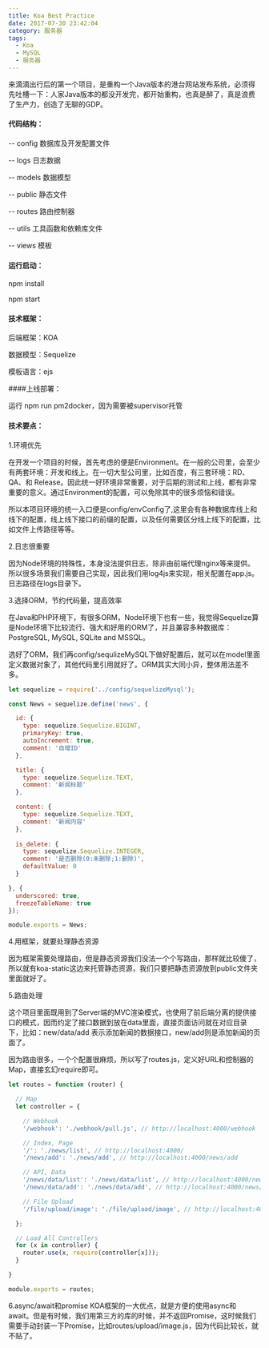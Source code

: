 ```yaml
---
title: Koa Best Practice
date: 2017-07-30 23:42:04
category: 服务器
tags:
  - Koa
  - MySQL
  - 服务器
---
```


来滴滴出行后的第一个项目，是重构一个Java版本的港台网站发布系统，必须得先吐槽一下：人家Java版本的都没开发完，都开始重构，也真是醉了，真是浪费了生产力，创造了无聊的GDP。

<!--more-->

#### 代码结构：

-- config 数据库及开发配置文件

-- logs 日志数据

-- models 数据模型

-- public 静态文件

-- routes 路由控制器

-- utils 工具函数和依赖库文件

-- views 模板

#### 运行启动：

npm install

npm start

#### 技术框架：

后端框架：KOA

数据模型：Sequelize

模板语言：ejs

####上线部署：

运行 npm run pm2docker，因为需要被supervisor托管


#### 技术要点：

1.环境优先

在开发一个项目的时候，首先考虑的便是Environment。在一般的公司里，会至少有两套环境：开发和线上。在一切大型公司里，比如百度，有三套环境：RD、QA、和 Release。因此统一好环境非常重要，对于后期的测试和上线，都有非常重要的意义。通过Environment的配置，可以免除其中的很多烦恼和错误。

所以本项目环境的统一入口便是config/envConfig了,这里会有各种数据库线上和线下的配置，线上线下接口的前缀的配置，以及任何需要区分线上线下的配置，比如文件上传路径等等。


2.日志很重要

因为Node环境的特殊性，本身没法提供日志，除非由前端代理nginx等来提供。所以很多场景我们需要自己实现，因此我们用log4js来实现，相关配置在app.js。日志路径在logs目录下。

3.选择ORM，节约代码量，提高效率

在Java和PHP环境下，有很多ORM，Node环境下也有一些，我觉得Sequelize算是Node环境下比较流行、强大和好用的ORM了，并且兼容多种数据库：PostgreSQL, MySQL, SQLite and MSSQL。

选好了ORM，我们再config/sequlizeMySQL下做好配置后，就可以在model里面定义数据对象了，其他代码里引用就好了。ORM其实大同小异，整体用法差不多。

```javascript
let sequelize = require('../config/sequelizeMysql');

const News = sequelize.define('news', {

  id: {
    type: sequelize.Sequelize.BIGINT,
    primaryKey: true,
    autoIncrement: true,
    comment: '自增ID'
  },

  title: {
    type: sequelize.Sequelize.TEXT,
    comment: '新闻标题'
  },

  content: {
    type: sequelize.Sequelize.TEXT,
    comment: '新闻内容'
  },
  
  is_delete: {
    type: sequelize.Sequelize.INTEGER,
    comment: '是否删除(0:未删除;1:删除)',
    defaultValue: 0
  }

}, {
  underscored: true,
  freezeTableName: true
});

module.exports = News;

```

4.用框架，就要处理静态资源

因为框架需要处理路由，但是静态资源我们没法一个个写路由，那样就比较傻了，所以就有koa-static这边来托管静态资源，我们只要把静态资源放到public文件夹里面就好了。

5.路由处理

这个项目里面既用到了Server端的MVC渲染模式，也使用了前后端分离的提供接口的模式，因而约定了接口数据到放在data里面，直接页面访问就在对应目录下，比如：new/data/add 表示添加新闻的数据接口，new/add则是添加新闻的页面了。

因为路由很多，一个个配置很麻烦，所以写了routes.js，定义好URL和控制器的Map，直接玄幻require即可。

```javascript
let routes = function (router) {

  // Map
  let controller = {

    // Webhook
    '/webhook': './webhook/pull.js', // http://localhost:4000/webhook

    // Index, Page
    '/': './news/list', // http://localhost:4000/
    '/news/add': './news/add', // http://localhost:4000/news/add

    // API, Data
    '/news/data/list': './news/data/list', // http://localhost:4000/news/data/list
    '/news/data/add': './news/data/add', // http://localhost:4000/news/data/add

    // File Upload
    '/file/upload/image': './file/upload/image', // http://localhost:4000/file/upload/image

  };

  // Load All Controllers
  for (x in controller) {
    router.use(x, require(controller[x]));
  }

}

module.exports = routes;
```

6.async/await和promise
KOA框架的一大优点，就是方便的使用async和await。但是有时候，我们用第三方的库的时候，并不返回Promise，这时候我们需要手动封装一下Promise，比如routes/upload/image.js，因为代码比较长，就不贴了。






